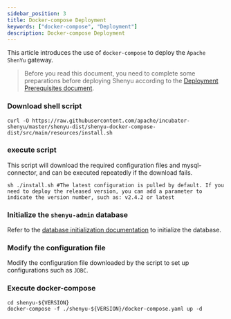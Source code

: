 ```yaml
---
sidebar_position: 3
title: Docker-compose Deployment
keywords: ["docker-compose", "Deployment"]
description: Docker-compose Deployment
---
```


This article introduces the use of `docker-compose` to deploy the `Apache ShenYu` gateway.

> Before you read this document, you need to complete some preparations before deploying Shenyu according to the [Deployment Prerequisites document](deployment-before.md).

### Download shell script

```shell
curl -O https://raw.githubusercontent.com/apache/incubator-shenyu/master/shenyu-dist/shenyu-docker-compose-dist/src/main/resources/install.sh
```

### execute script

This script will download the required configuration files and mysql-connector, and can be executed repeatedly if the download fails.

```shell
sh ./install.sh #The latest configuration is pulled by default. If you need to deploy the released version, you can add a parameter to indicate the version number, such as: v2.4.2 or latest
```

### Initialize the `shenyu-admin` database

Refer to the [database initialization documentation](deployment-before.md#database-initialize) to initialize the database.

### Modify the configuration file

Modify the configuration file downloaded by the script to set up configurations such as `JDBC`.

### Execute docker-compose

```shell
cd shenyu-${VERSION}
docker-compose -f ./shenyu-${VERSION}/docker-compose.yaml up -d
```
